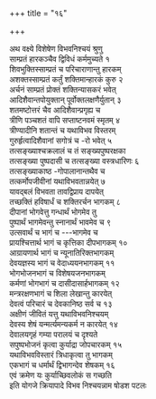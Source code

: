 +++
title = "१६"

+++
   
अथ वक्ष्ये विशेषेण विभवनिश्चयं श्रुणु  
साम्प्रतं हारकञ्चैव द्विविधं कर्ममुच्यते १  
शिवभुक्तिस्साम्प्रतं च परिचाराणान्तु हारकम्  
अशक्तस्साम्प्रतं कर्तुं शक्तिमान्हारकं कुरु २  
अर्चनं साम्प्रतं प्रोक्तं शक्तिन्यासकरं भवेत्  
आदिशैवान्तपोयुक्तान् पूर्वोक्तलक्षणैर्युतान् ३  
शतमष्टोत्तरं चैव आदिशैवान्प्रगृह्य च  
त्रीणि पञ्चशतं वापि सप्ताष्टनवमं स्मृतम् ४  
त्रीण्यादीनि शतान्तं च यथाविभव विस्तरम्  
गुरुर्हृत्वादिशैवानां सगोत्रं च -रो भवेत् ५  
तत्सङ्ख्याश्चक्रलालं च तं सङ्ख्यपुष्परक्षका  
तत्सङ्ख्या पुष्पदासी च तत्सङ्ख्या वस्त्रधारिणः ६  
तत्सङ्ख्याकाष्ठ -गोपालानान्तथैव च  
तत्कर्मोपजीवीनां यथाविभवतान्नयेत् ७  
यावद्बलं विभवता तावद्विप्राय दापयेत्  
तच्छक्तिं हविषार्धं च शक्तिरर्चन भागकम् ८  
दीपानां भोगवेत्तु गन्धार्थं भोगमेव तु  
पुष्पार्थं भागमेवन्तु स्नानार्थं भावमेव च ९  
उत्सवार्थं च भागं च ---भागमेव च  
प्रायश्चित्तार्थ भागं च कृत्तिका दीपभागकम् १०  
आग्रायणार्थ भागं च न्यूनातिरिक्तभागकम्  
देवयज्ञस्य भागं च वेदाध्ययनभागकम् ११  
भोगभोजनभागं च विशेषयजनभागकम्  
कर्मणां भोगभागं च दासीदासार्हभागकम् १२  
मन्त्ररक्षणभागं च शिला लेखान्तु कारयेत्  
देवत्वं परिचारं च देवकानिष्ठ सर्व च १३  
अक्षीणं जीवितं यत्तु यथाविभवनिश्चयम्  
देवस्य शेषं यन्मर्त्यमन्यकर्म न कारयेत् १४  
देवालयगृहं गम्या परालयं च दृश्यते  
सपुष्पभोजनं कृत्वा कुर्याद्रा जोपचारकम् १५  
यथाविभवविस्तारं त्रिधाकृत्वा तु भागकम्  
एकभागं च धर्मार्थं द्विभागन्देव शेषकम् १६  
एवं क्रमेण यः कुर्याच्छिवलोकं स गच्छति  
इति योगजे क्रियापादे विभव निश्चयन्नाम षोडश पटलः
